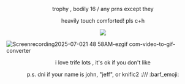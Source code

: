 <p align="center"> trophy , bodily 16 / any prns except they </p>
<p align="center"> heavily touch comforted! pls c+h </p>
<p align="center"> <img src="https://komarev.com/ghpvc/?username=trifIe&color=grey&label=trifelings"> </p>

![Screenrecording2025-07-021 48 58AM-ezgif com-video-to-gif-converter](https://github.com/user-attachments/assets/127c680a-c0f8-477b-b5ea-4a400c8a3b80)

<p align="center"> i love trife lots , it's ok if you don't like </p>
<p align="center"> p.s. dni if your name is john, "jeff", or knific2 :/// :barf_emoji: </p>
